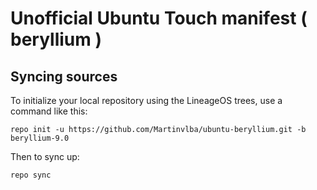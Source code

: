 Unofficial Ubuntu Touch manifest ( beryllium )
===========

Syncing sources
---------------

To initialize your local repository using the LineageOS trees, use a command like this:
```
repo init -u https://github.com/Martinvlba/ubuntu-beryllium.git -b beryllium-9.0
```
Then to sync up:
```
repo sync
```
